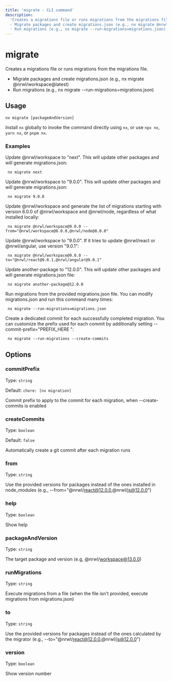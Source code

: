 ```yaml
---
title: 'migrate - CLI command'
description:
  'Creates a migrations file or runs migrations from the migrations file.
  - Migrate packages and create migrations.json (e.g., nx migrate @nrwl/workspace@latest)
  - Run migrations (e.g., nx migrate --run-migrations=migrations.json)'
---
```


# migrate

Creates a migrations file or runs migrations from the migrations file.

- Migrate packages and create migrations.json (e.g., nx migrate @nrwl/workspace@latest)
- Run migrations (e.g., nx migrate --run-migrations=migrations.json)

## Usage

```shell
nx migrate [packageAndVersion]
```

Install `nx` globally to invoke the command directly using `nx`, or use `npx nx`, `yarn nx`, or `pnpm nx`.

### Examples

Update @nrwl/workspace to "next". This will update other packages and will generate migrations.json:

```shell
 nx migrate next
```

Update @nrwl/workspace to "9.0.0". This will update other packages and will generate migrations.json:

```shell
 nx migrate 9.0.0
```

Update @nrwl/workspace and generate the list of migrations starting with version 8.0.0 of @nrwl/workspace and @nrwl/node, regardless of what installed locally:

```shell
 nx migrate @nrwl/workspace@9.0.0 --from="@nrwl/workspace@8.0.0,@nrwl/node@8.0.0"
```

Update @nrwl/workspace to "9.0.0". If it tries to update @nrwl/react or @nrwl/angular, use version "9.0.1":

```shell
 nx migrate @nrwl/workspace@9.0.0 --to="@nrwl/react@9.0.1,@nrwl/angular@9.0.1"
```

Update another-package to "12.0.0". This will update other packages and will generate migrations.json file:

```shell
 nx migrate another-package@12.0.0
```

Run migrations from the provided migrations.json file. You can modify migrations.json and run this command many times:

```shell
 nx migrate --run-migrations=migrations.json
```

Create a dedicated commit for each successfully completed migration. You can customize the prefix used for each commit by additionally setting --commit-prefix="PREFIX_HERE ":

```shell
 nx migrate --run-migrations --create-commits
```

## Options

### commitPrefix

Type: `string`

Default: `chore: [nx migration] `

Commit prefix to apply to the commit for each migration, when --create-commits is enabled

### createCommits

Type: `boolean`

Default: `false`

Automatically create a git commit after each migration runs

### from

Type: `string`

Use the provided versions for packages instead of the ones installed in node_modules (e.g., --from="@nrwl/react@12.0.0,@nrwl/js@12.0.0")

### help

Type: `boolean`

Show help

### packageAndVersion

Type: `string`

The target package and version (e.g, @nrwl/workspace@13.0.0)

### runMigrations

Type: `string`

Execute migrations from a file (when the file isn't provided, execute migrations from migrations.json)

### to

Type: `string`

Use the provided versions for packages instead of the ones calculated by the migrator (e.g., --to="@nrwl/react@12.0.0,@nrwl/js@12.0.0")

### version

Type: `boolean`

Show version number
